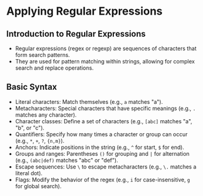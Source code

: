 # Applying Regular Expressions

## Introduction to Regular Expressions

- Regular expressions (regex or regexp) are sequences of characters that form search patterns.
- They are used for pattern matching within strings, allowing for complex search and replace operations.

## Basic Syntax

- Literal characters: Match themselves (e.g., `a` matches "a").
- Metacharacters: Special characters that have specific meanings (e.g., `.` matches any character).
- Character classes: Define a set of characters (e.g., `[abc]` matches "a", "b", or "c").
- Quantifiers: Specify how many times a character or group can occur (e.g., `*`, `+`, `?`, `{n,m}`).
- Anchors: Indicate positions in the string (e.g., `^` for start, `$` for end).
- Groups and ranges: Parentheses `()` for grouping and `|` for alternation (e.g., `(abc|def)` matches "abc" or "def").
- Escape sequences: Use `\` to escape metacharacters (e.g., `\.` matches a literal dot).
- Flags: Modify the behavior of the regex (e.g., `i` for case-insensitive, `g` for global search).
